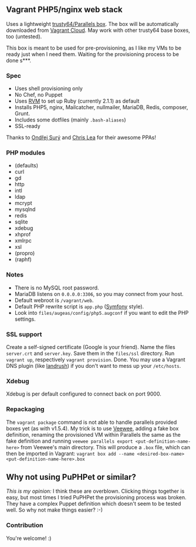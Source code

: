 ## Vagrant PHP5/nginx web stack

Uses a lightweight [trusty64/Parallels box](https://github.com/fza/veewee-trusty64-parallels). The box will be automatically downloaded from [Vagrant Cloud](https://vagrantcloud.com/fza/trusty64). May work with other trusty64 base boxes, too (untested).

This box is meant to be used for pre-provisioning, as I like my VMs to be ready just when I need them. Waiting for the provisioning process to be done s***.

### Spec

* Uses shell provisioning only
* No Chef, no Puppet
* Uses [RVM](http://rvm.io/) to set up Ruby (currently 2.1.1) as default
* Installs PHP5, nginx, Mailcatcher, nullmailer, MariaDB, Redis, composer, Grunt.
* Includes some dotfiles (mainly `.bash-aliases`)
* SSL-ready

Thanks to [Ondřej Surý](https://launchpad.net/~ondrej) and [Chris Lea](https://launchpad.net/~chris-lea) for their awesome PPAs!

### PHP modules

* (defaults)
* curl
* gd
* http
* intl
* ldap
* mcrypt
* mysqlnd
* redis
* sqlite
* xdebug
* xhprof
* xmlrpc
* xsl
* (propro)
* (raphf)

### Notes

* There is no MySQL root password.
* MariaDB listens on `0.0.0.0:3306`, so you may connect from your host.
* Default webroot is `/vagrant/web`.
* Default PHP rewrite script is `app.php` ([Symfony](http://symfony.com/) style).
* Look into `files/augeas/config/php5.augconf` if you want to edit the PHP settings.

### SSL support

Create a self-signed certificate (Google is your friend). Name the files `server.crt` and `server.key`. Save them in the `files/ssl` directory. Run `vagrant up`, respectively `vagrant provision`. Done. You may use a Vagrant DNS plugin (like [landrush](https://github.com/phinze/landrush)) if you don't want to mess up your `/etc/hosts`.

### Xdebug

Xdebug is per default configured to connect back on port 9000.

### Repackaging

The `vagrant package` command is not able to handle parallels provided boxes yet (as with v1.5.4). My trick is to use [Veewee](https://github.com/jedi4ever/veewee), adding a fake box definition, renaming the provisioned VM within Parallels the same as the fake definition and running `veewee parallels export <put-definition-name-here>` from Veewee's main directory. This will produce a `.box` file, which can then be imported in Vagrant: `vagrant box add --name <desired-box-name> <put-definition-name-here>.box`

## Why not using PuPHPet or similar?

*This is my opinion:* I think these are overblown. Clicking things together is easy, but most times I tried PuPHPet the provisioning process was broken. They have a complex Puppet definition which doesn't seem to be tested well. So why not make things easier? :-)

### Contribution

You're welcome! :)
